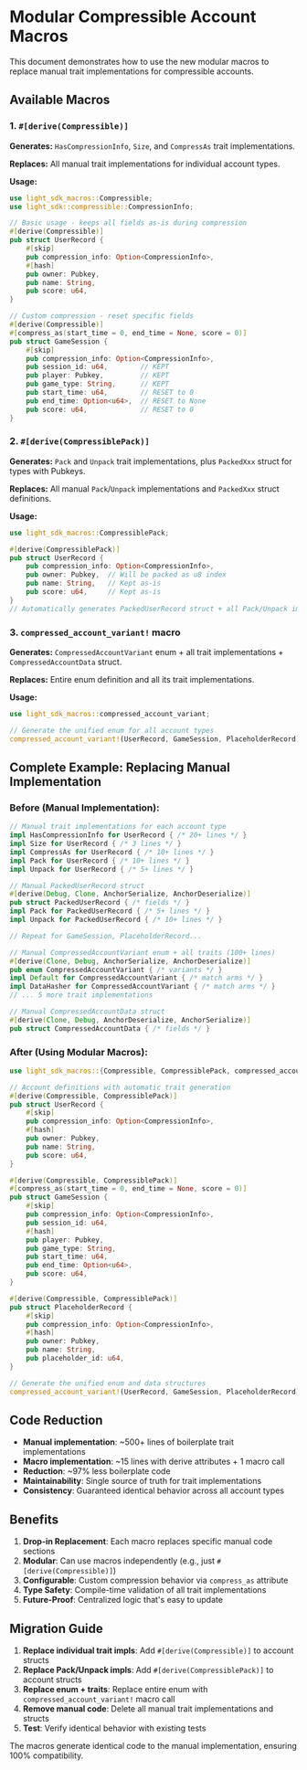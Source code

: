 # Modular Compressible Account Macros

This document demonstrates how to use the new modular macros to replace manual trait implementations for compressible accounts.

## Available Macros

### 1. `#[derive(Compressible)]`

**Generates:** `HasCompressionInfo`, `Size`, and `CompressAs` trait implementations.

**Replaces:** All manual trait implementations for individual account types.

**Usage:**

```rust
use light_sdk_macros::Compressible;
use light_sdk::compressible::CompressionInfo;

// Basic usage - keeps all fields as-is during compression
#[derive(Compressible)]
pub struct UserRecord {
    #[skip]
    pub compression_info: Option<CompressionInfo>,
    #[hash]
    pub owner: Pubkey,
    pub name: String,
    pub score: u64,
}

// Custom compression - reset specific fields
#[derive(Compressible)]
#[compress_as(start_time = 0, end_time = None, score = 0)]
pub struct GameSession {
    #[skip]
    pub compression_info: Option<CompressionInfo>,
    pub session_id: u64,        // KEPT
    pub player: Pubkey,         // KEPT
    pub game_type: String,      // KEPT
    pub start_time: u64,        // RESET to 0
    pub end_time: Option<u64>,  // RESET to None
    pub score: u64,             // RESET to 0
}
```

### 2. `#[derive(CompressiblePack)]`

**Generates:** `Pack` and `Unpack` trait implementations, plus `PackedXxx` struct for types with Pubkeys.

**Replaces:** All manual `Pack`/`Unpack` implementations and `PackedXxx` struct definitions.

**Usage:**

```rust
use light_sdk_macros::CompressiblePack;

#[derive(CompressiblePack)]
pub struct UserRecord {
    pub compression_info: Option<CompressionInfo>,
    pub owner: Pubkey,  // Will be packed as u8 index
    pub name: String,   // Kept as-is
    pub score: u64,     // Kept as-is
}
// Automatically generates PackedUserRecord struct + all Pack/Unpack impls
```

### 3. `compressed_account_variant!` macro

**Generates:** `CompressedAccountVariant` enum + all trait implementations + `CompressedAccountData` struct.

**Replaces:** Entire enum definition and all its trait implementations.

**Usage:**

```rust
use light_sdk_macros::compressed_account_variant;

// Generate the unified enum for all account types
compressed_account_variant!(UserRecord, GameSession, PlaceholderRecord);
```

## Complete Example: Replacing Manual Implementation

### Before (Manual Implementation):

```rust
// Manual trait implementations for each account type
impl HasCompressionInfo for UserRecord { /* 20+ lines */ }
impl Size for UserRecord { /* 3 lines */ }
impl CompressAs for UserRecord { /* 10+ lines */ }
impl Pack for UserRecord { /* 10+ lines */ }
impl Unpack for UserRecord { /* 5+ lines */ }

// Manual PackedUserRecord struct
#[derive(Debug, Clone, AnchorSerialize, AnchorDeserialize)]
pub struct PackedUserRecord { /* fields */ }
impl Pack for PackedUserRecord { /* 5+ lines */ }
impl Unpack for PackedUserRecord { /* 10+ lines */ }

// Repeat for GameSession, PlaceholderRecord...

// Manual CompressedAccountVariant enum + all traits (100+ lines)
#[derive(Clone, Debug, AnchorSerialize, AnchorDeserialize)]
pub enum CompressedAccountVariant { /* variants */ }
impl Default for CompressedAccountVariant { /* match arms */ }
impl DataHasher for CompressedAccountVariant { /* match arms */ }
// ... 5 more trait implementations

// Manual CompressedAccountData struct
#[derive(Clone, Debug, AnchorDeserialize, AnchorSerialize)]
pub struct CompressedAccountData { /* fields */ }
```

### After (Using Modular Macros):

```rust
use light_sdk_macros::{Compressible, CompressiblePack, compressed_account_variant};

// Account definitions with automatic trait generation
#[derive(Compressible, CompressiblePack)]
pub struct UserRecord {
    #[skip]
    pub compression_info: Option<CompressionInfo>,
    #[hash]
    pub owner: Pubkey,
    pub name: String,
    pub score: u64,
}

#[derive(Compressible, CompressiblePack)]
#[compress_as(start_time = 0, end_time = None, score = 0)]
pub struct GameSession {
    #[skip]
    pub compression_info: Option<CompressionInfo>,
    pub session_id: u64,
    #[hash]
    pub player: Pubkey,
    pub game_type: String,
    pub start_time: u64,
    pub end_time: Option<u64>,
    pub score: u64,
}

#[derive(Compressible, CompressiblePack)]
pub struct PlaceholderRecord {
    #[skip]
    pub compression_info: Option<CompressionInfo>,
    #[hash]
    pub owner: Pubkey,
    pub name: String,
    pub placeholder_id: u64,
}

// Generate the unified enum and data structures
compressed_account_variant!(UserRecord, GameSession, PlaceholderRecord);
```

## Code Reduction

- **Manual implementation**: ~500+ lines of boilerplate trait implementations
- **Macro implementation**: ~15 lines with derive attributes + 1 macro call
- **Reduction**: ~97% less boilerplate code
- **Maintainability**: Single source of truth for trait implementations
- **Consistency**: Guaranteed identical behavior across all account types

## Benefits

1. **Drop-in Replacement**: Each macro replaces specific manual code sections
2. **Modular**: Can use macros independently (e.g., just `#[derive(Compressible)]`)
3. **Configurable**: Custom compression behavior via `compress_as` attribute
4. **Type Safety**: Compile-time validation of all trait implementations
5. **Future-Proof**: Centralized logic that's easy to update

## Migration Guide

1. **Replace individual trait impls**: Add `#[derive(Compressible)]` to account structs
2. **Replace Pack/Unpack impls**: Add `#[derive(CompressiblePack)]` to account structs
3. **Replace enum + traits**: Replace entire enum with `compressed_account_variant!` macro call
4. **Remove manual code**: Delete all manual trait implementations and structs
5. **Test**: Verify identical behavior with existing tests

The macros generate identical code to the manual implementation, ensuring 100% compatibility.
